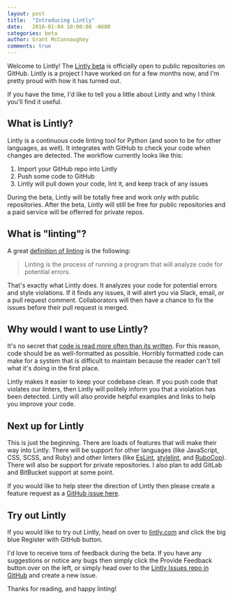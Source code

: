 ```yaml
---
layout: post
title:  "Introducing Lintly"
date:   2016-01-04 10:00:00 -0600
categories: beta
author: Grant McConnaughey
comments: true
---
```


Welcome to Lintly! The [Lintly beta](https://lintly.com) is officially open to public repositories
on GitHub. Lintly is a project I have worked on for a few months now, and I'm pretty proud with how
it has turned out.

If you have the time, I'd like to tell you a little about Lintly and why I think you'll find it useful.

## What is Lintly?

Lintly is a continuous code linting tool for Python (and soon to be for other languages, as well). It
integrates with GitHub to check your code when changes are detected. The workflow currently looks
like this:

1. Import your GitHub repo into Lintly
2. Push some code to GitHub
3. Lintly will pull down your code, lint it, and keep track of any issues

During the beta, Lintly will be totally free and work only with public repositories. After the beta,
Lintly will still be free for public repositories and a paid service will be offerred for private repos.

## What is "linting"?

A great [definition of linting](http://stackoverflow.com/a/8503586/2026351) is the following:

> Linting is the process of running a program that will analyze code for potential errors.

That's exactly what Lintly does. It analyzes your code for potential errors and style violations.
If it finds any issues, it will alert you via Slack, email, or a pull request comment. Collaborators
will then have a chance to fix the issues before their pull request is merged.

## Why would I want to use Lintly?

It's no secret that [code is read more often than its written](https://www.python.org/dev/peps/pep-0008/#a-foolish-consistency-is-the-hobgoblin-of-little-minds).
For this reason, code should be as well-formatted as possible. Horribly formatted code can make for
a system that is difficult to maintain because the reader can't tell what it's doing in the first place.

Lintly makes it easier to keep your codebase clean. If you push code that violates our linters, then
Lintly will politely inform you that a violation has been detected. Lintly will also provide helpful
examples and links to help you improve your code.

## Next up for Lintly

This is just the beginning. There are loads of features that will make their way into Lintly. There
will be support for other languages (like JavaScript, CSS, SCSS, and Ruby) and other linters (like
[EsLint](http://eslint.org), [stylelint](http://stylelint.io), and [RuboCop](http://rubocop.readthedocs.io)).
There will also be support for private repositories. I also plan to add GitLab and BitBucket
support at some point.

If you would like to help steer the direction of Lintly then please create a feature request as a
[GitHub issue here](https://github.com/LintlyCI/Lintly-Issues).

## Try out Lintly

If you would like to try out Lintly, head on over to [lintly.com](https://lintly.com) and click the
big blue Register with GitHub button.

I'd love to receive tons of feedback during the beta. If you have any suggestions or notice any bugs
then simply click the Provide Feedback button over on the left, or simply head over to the [Lintly
Issues repo in GitHub](https://github.com/LintlyCI/Lintly-Issues/issues) and create a new issue.

Thanks for reading, and happy linting!
